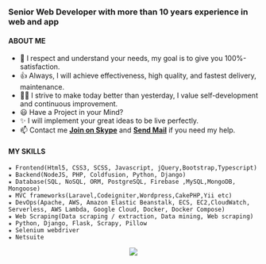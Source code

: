 
### Senior Web Developer with more than 10 years experience in web and app
#### ABOUT ME    
   
- 🚀 I respect and understand your needs, my goal is to give you 100%-satisfaction.
- 👍 Always, I will achieve effectiveness, high quality, and fastest delivery, maintenance.
- 👨‍🎓 I strive to make today better than yesterday, I value self-development and continuous improvement.
- 😃 Have a Project in your Mind?
- ✨ I will implement your great ideas to be live perfectly.
- 📫 Contact me **[Join on Skype](https://join.skype.com/invite/vY0vcIWz9FsC)** and **<a href="mailto:sandking19850512@gmail.com">Send Mail</a>** if you need my help.

#### MY SKILLS
    ★ Frontend(Html5, CSS3, SCSS, Javascript, jQuery,Bootstrap,Typescript)
    ★ Backend(NodeJS, PHP, Coldfusion, Python, Django)
    ★ Database(SQL, NoSQL, ORM, PostgreSQL, Firebase ,MySQL,MongoDB, Mongoose)
    ★ MVC frameworks(Laravel,Codeigniter,Wordpress,CakePHP,Yii etc)
    ★ DevOps(Apache, AWS, Amazon Elastic Beanstalk, ECS, EC2,CloudWatch, Serverless, AWS Lambda, Google Cloud, Docker, Docker Compose)
    ★ Web Scraping(Data scraping / extraction, Data mining, Web scraping)
    ★ Python, Django, Flask, Scrapy, Pillow
    ★ Selenium webdriver
    ★ Netsuite
    
<p align="center">
    <img src="https://github-profile-trophy.vercel.app/?username=devdreamsolution&column=7&theme=onedark"/>
</p>

